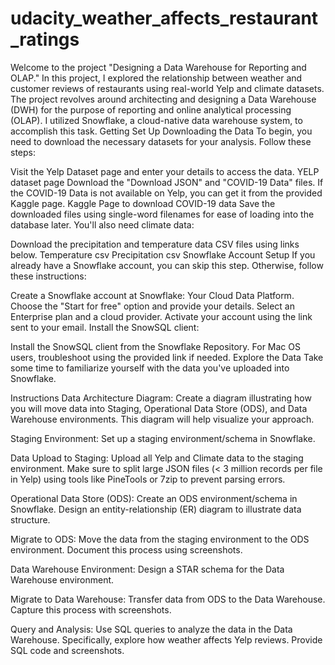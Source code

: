 # udacity_weather_affects_restaurant_ratings

Welcome to the project "Designing a Data Warehouse for Reporting and OLAP." In this project, I explored the relationship between weather and customer reviews of restaurants using real-world Yelp and climate datasets. The project revolves around architecting and designing a Data Warehouse (DWH) for the purpose of reporting and online analytical processing (OLAP). I utilized Snowflake, a cloud-native data warehouse system, to accomplish this task.
Getting Set Up
Downloading the Data
To begin, you need to download the necessary datasets for your analysis. Follow these steps:

Visit the Yelp Dataset page and enter your details to access the data. YELP dataset page
Download the "Download JSON" and "COVID-19 Data" files.
If the COVID-19 Data is not available on Yelp, you can get it from the provided Kaggle page. Kaggle Page to download COVID-19 data
Save the downloaded files using single-word filenames for ease of loading into the database later.
You'll also need climate data:

Download the precipitation and temperature data CSV files using links below.
Temperature csv
Precipitation csv
Snowflake Account Setup
If you already have a Snowflake account, you can skip this step. Otherwise, follow these instructions:

Create a Snowflake account at Snowflake: Your Cloud Data Platform.
Choose the "Start for free" option and provide your details.
Select an Enterprise plan and a cloud provider.
Activate your account using the link sent to your email.
Install the SnowSQL client:

Install the SnowSQL client from the Snowflake Repository.
For Mac OS users, troubleshoot using the provided link if needed.
Explore the Data
Take some time to familiarize yourself with the data you've uploaded into Snowflake.

Instructions
Data Architecture Diagram: Create a diagram illustrating how you will move data into Staging, Operational Data Store (ODS), and Data Warehouse environments. This diagram will help visualize your approach.

Staging Environment: Set up a staging environment/schema in Snowflake.

Data Upload to Staging: Upload all Yelp and Climate data to the staging environment. Make sure to split large JSON files (< 3 million records per file in Yelp) using tools like PineTools or 7zip to prevent parsing errors.

Operational Data Store (ODS): Create an ODS environment/schema in Snowflake. Design an entity-relationship (ER) diagram to illustrate data structure.

Migrate to ODS: Move the data from the staging environment to the ODS environment. Document this process using screenshots.

Data Warehouse Environment: Design a STAR schema for the Data Warehouse environment.

Migrate to Data Warehouse: Transfer data from ODS to the Data Warehouse. Capture this process with screenshots.

Query and Analysis: Use SQL queries to analyze the data in the Data Warehouse. Specifically, explore how weather affects Yelp reviews. Provide SQL code and screenshots.
